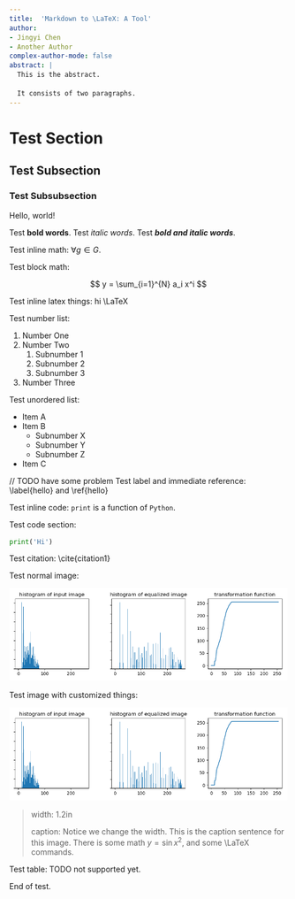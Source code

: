 ```yaml
---
title:  'Markdown to \LaTeX: A Tool'
author:
- Jingyi Chen
- Another Author
complex-author-mode: false
abstract: |
  This is the abstract.

  It consists of two paragraphs.
---
```


# Test Section

## Test Subsection

### Test Subsubsection

Hello, world!

Test **bold words**. Test *italic words*. Test ***bold and italic words***. 

Test inline math: $\forall g \in G$.

Test block math:

$$
y = \sum_{i=1}^{N} a_i x^i
$$

Test inline latex things: hi \LaTeX

Test number list:

1. Number One
2. Number Two
    1. Subnumber 1
    2. Subnumber 2
    3. Subnumber 3
3. Number Three

Test unordered list:

* Item A
* Item B
    * Subnumber X
    * Subnumber Y
    * Subnumber Z
* Item C

// TODO have some problem
Test label and immediate reference: \label{hello} and \ref{hello}

Test inline code: `print` is a function of `Python`.

Test code section:

```python
print('Hi')
```

Test citation: \cite{citation1}

Test normal image:

![](../images/first.png)

Test image with customized things:

![](../images/first.png)

> width: 1.2in
> 
> caption: Notice we change the width.
> This is the caption sentence for this image.
> There is some math $y=\sin x^2$, and some \LaTeX commands.
> 


Test table: TODO not supported yet.

<!-- | Key | Value |
| ----------- | ----------- |
| Tom | Chen |
| Hello | World | -->

End of test.
